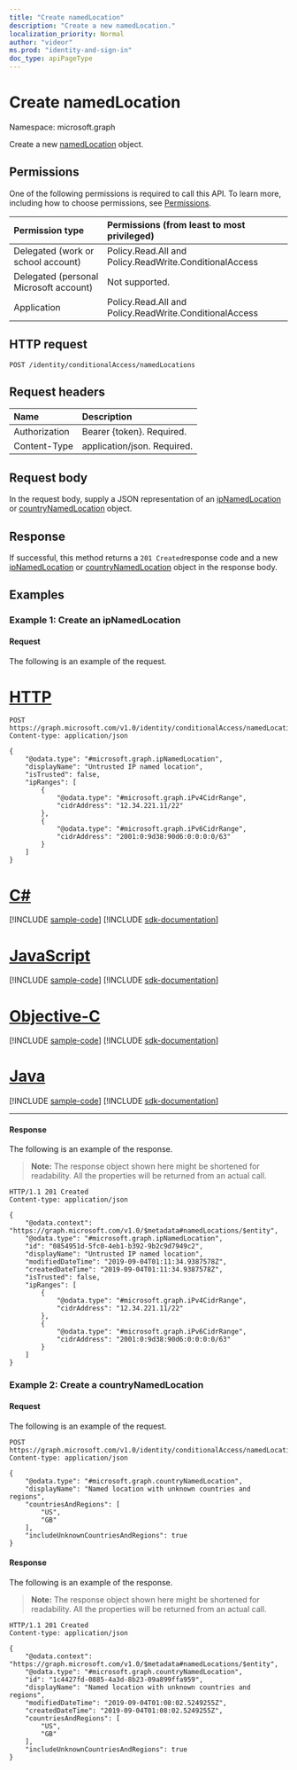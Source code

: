 ```yaml
---
title: "Create namedLocation"
description: "Create a new namedLocation."
localization_priority: Normal
author: "videor"
ms.prod: "identity-and-sign-in"
doc_type: apiPageType
---
```


# Create namedLocation

Namespace: microsoft.graph

Create a new [namedLocation](../resources/namedlocation.md) object.

## Permissions

One of the following permissions is required to call this API. To learn more, including how to choose permissions, see [Permissions](/graph/permissions-reference).

| Permission type                        | Permissions (from least to most privileged) |
|:---------------------------------------|:--------------------------------------------|
| Delegated (work or school account)     | Policy.Read.All and Policy.ReadWrite.ConditionalAccess |
| Delegated (personal Microsoft account) | Not supported. |
| Application                            | Policy.Read.All and Policy.ReadWrite.ConditionalAccess |

## HTTP request

<!-- { "blockType": "ignored" } -->

```http
POST /identity/conditionalAccess/namedLocations
```

## Request headers

| Name          | Description   |
|:--------------|:--------------|
| Authorization | Bearer {token}. Required. |
| Content-Type  | application/json. Required. |

## Request body

In the request body, supply a JSON representation of an [ipNamedLocation](../resources/ipnamedlocation.md) or [countryNamedLocation](../resources/countrynamedlocation.md) object.

## Response

If successful, this method returns a `201 Created`response code and a new [ipNamedLocation](../resources/ipnamedlocation.md) or [countryNamedLocation](../resources/countrynamedlocation.md) object in the response body.

## Examples

### Example 1: Create an ipNamedLocation

#### Request

The following is an example of the request.


# [HTTP](#tab/http)
<!-- {
  "blockType": "request",
  "name": "create_namedlocation_from_conditionalaccessroot_1"
}-->

```http
POST https://graph.microsoft.com/v1.0/identity/conditionalAccess/namedLocations
Content-type: application/json

{
    "@odata.type": "#microsoft.graph.ipNamedLocation",
    "displayName": "Untrusted IP named location",
    "isTrusted": false,
    "ipRanges": [
        {
            "@odata.type": "#microsoft.graph.iPv4CidrRange",
            "cidrAddress": "12.34.221.11/22"
        },
        {
            "@odata.type": "#microsoft.graph.iPv6CidrRange",
            "cidrAddress": "2001:0:9d38:90d6:0:0:0:0/63"
        }
    ]
}
```
# [C#](#tab/csharp)
[!INCLUDE [sample-code](../includes/snippets/csharp/create-namedlocation-from-conditionalaccessroot-csharp-snippets.md)]
[!INCLUDE [sdk-documentation](../includes/snippets/snippets-sdk-documentation-link.md)]

# [JavaScript](#tab/javascript)
[!INCLUDE [sample-code](../includes/snippets/javascript/create-namedlocation-from-conditionalaccessroot-javascript-snippets.md)]
[!INCLUDE [sdk-documentation](../includes/snippets/snippets-sdk-documentation-link.md)]

# [Objective-C](#tab/objc)
[!INCLUDE [sample-code](../includes/snippets/objc/create-namedlocation-from-conditionalaccessroot-objc-snippets.md)]
[!INCLUDE [sdk-documentation](../includes/snippets/snippets-sdk-documentation-link.md)]

# [Java](#tab/java)
[!INCLUDE [sample-code](../includes/snippets/java/create-namedlocation-from-conditionalaccessroot-java-snippets.md)]
[!INCLUDE [sdk-documentation](../includes/snippets/snippets-sdk-documentation-link.md)]

---


#### Response

The following is an example of the response.

> **Note:** The response object shown here might be shortened for readability. All the properties will be returned from an actual call.

<!-- {
  "blockType": "response",
  "truncated": true,
  "@odata.type": "microsoft.graph.namedLocation"
} -->

```http
HTTP/1.1 201 Created
Content-type: application/json

{
    "@odata.context": "https://graph.microsoft.com/v1.0/$metadata#namedLocations/$entity",
    "@odata.type": "#microsoft.graph.ipNamedLocation",
    "id": "0854951d-5fc0-4eb1-b392-9b2c9d7949c2",
    "displayName": "Untrusted IP named location",
    "modifiedDateTime": "2019-09-04T01:11:34.9387578Z",
    "createdDateTime": "2019-09-04T01:11:34.9387578Z",
    "isTrusted": false,
    "ipRanges": [
        {
            "@odata.type": "#microsoft.graph.iPv4CidrRange",
            "cidrAddress": "12.34.221.11/22"
        },
        {
            "@odata.type": "#microsoft.graph.iPv6CidrRange",
            "cidrAddress": "2001:0:9d38:90d6:0:0:0:0/63"
        }
    ]
}
```
### Example 2: Create a countryNamedLocation

#### Request

The following is an example of the request.
<!-- {
  "blockType": "request",
  "name": "create_namedlocation_from_conditionalaccessroot_2"
}-->

```http
POST https://graph.microsoft.com/v1.0/identity/conditionalAccess/namedLocations
Content-type: application/json

{
    "@odata.type": "#microsoft.graph.countryNamedLocation",
    "displayName": "Named location with unknown countries and regions",
    "countriesAndRegions": [
        "US",
        "GB"
    ],
    "includeUnknownCountriesAndRegions": true
}
```

#### Response

The following is an example of the response.

> **Note:** The response object shown here might be shortened for readability. All the properties will be returned from an actual call.

<!-- {
  "blockType": "response",
  "truncated": true,
  "@odata.type": "microsoft.graph.namedLocation"
} -->

```http
HTTP/1.1 201 Created
Content-type: application/json

{
    "@odata.context": "https://graph.microsoft.com/v1.0/$metadata#namedLocations/$entity",
    "@odata.type": "#microsoft.graph.countryNamedLocation",
    "id": "1c4427fd-0885-4a3d-8b23-09a899ffa959",
    "displayName": "Named location with unknown countries and regions",
    "modifiedDateTime": "2019-09-04T01:08:02.5249255Z",
    "createdDateTime": "2019-09-04T01:08:02.5249255Z",
    "countriesAndRegions": [
        "US",
        "GB"
    ],
    "includeUnknownCountriesAndRegions": true
}
```

<!-- uuid: 16cd6b66-4b1a-43a1-adaf-3a886856ed98
2019-02-04 14:57:30 UTC -->
<!-- {
  "type": "#page.annotation",
  "description": "Create namedLocation",
  "keywords": "",
  "section": "documentation",
  "tocPath": ""
}-->

